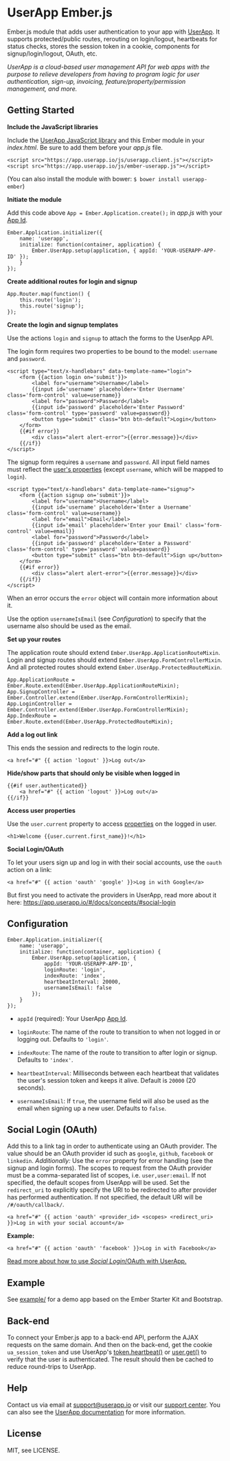 UserApp Ember.js
=================

Ember.js module that adds user authentication to your app with [UserApp](https://www.userapp.io/). It supports protected/public routes, rerouting on login/logout, heartbeats for status checks, stores the session token in a cookie, components for signup/login/logout, OAuth, etc.

*UserApp is a cloud-based user management API for web apps with the purpose to relieve developers from having to program logic for user authentication, sign-up, invoicing, feature/property/permission management, and more.*

## Getting Started

**Include the JavaScript libraries**

Include the [UserApp JavaScript library](https://app.userapp.io/#/docs/libs/javascript/) and this Ember module in your *index.html*. Be sure to add them before your *app.js* file.

    <script src="https://app.userapp.io/js/userapp.client.js"></script>
    <script src="https://app.userapp.io/js/ember-userapp.js"></script>

(You can also install the module with bower: `$ bower install userapp-ember`)

**Initiate the module**

Add this code above `App = Ember.Application.create();` in *app.js* with your [App Id](https://help.userapp.io/customer/portal/articles/1322336-how-do-i-find-my-app-id-).

    Ember.Application.initializer({
        name: 'userapp',
        initialize: function(container, application) {
            Ember.UserApp.setup(application, { appId: 'YOUR-USERAPP-APP-ID' });
        }
    });

**Create additional routes for login and signup**

    App.Router.map(function() {
        this.route('login');
        this.route('signup');
    });

**Create the login and signup templates**

Use the actions `login` and `signup` to attach the forms to the UserApp API.

The login form requires two properties to be bound to the model: `username` and `password`.

    <script type="text/x-handlebars" data-template-name="login">
        <form {{action login on='submit'}}>
            <label for="username">Username</label>
            {{input id='username' placeholder='Enter Username' class='form-control' value=username}}
            <label for="password">Password</label>
            {{input id='password' placeholder='Enter Password' class='form-control' type='password' value=password}}
            <button type="submit" class="btn btn-default">Login</button>
        </form>
        {{#if error}}
            <div class="alert alert-error">{{error.message}}</div>
        {{/if}}
    </script>

The signup form requires a `username` and `password`. All input field names must reflect the [user's properties](https://app.userapp.io/#/docs/user/#properties) (except `username`, which will be mapped to `login`).

    <script type="text/x-handlebars" data-template-name="signup">
        <form {{action signup on='submit'}}>
            <label for="username">Username</label>
            {{input id='username' placeholder='Enter a Username' class='form-control' value=username}}
            <label for="email">Email</label>
            {{input id='email' placeholder='Enter your Email' class='form-control' value=email}}
            <label for="password">Password</label>
            {{input id='password' placeholder='Enter a Password' class='form-control' type='password' value=password}}
            <button type="submit" class="btn btn-default">Sign up</button>
        </form>
        {{#if error}}
            <div class="alert alert-error">{{error.message}}</div>
        {{/if}}
    </script>

When an error occurs the `error` object will contain more information about it.

Use the option `usernameIsEmail` (see *Configuration*) to specify that the username also should be used as the email.

**Set up your routes**

The application route should extend `Ember.UserApp.ApplicationRouteMixin`. Login and signup routes should extend `Ember.UserApp.FormControllerMixin`. And all protected routes should extend `Ember.UserApp.ProtectedRouteMixin`.

    App.ApplicationRoute = Ember.Route.extend(Ember.UserApp.ApplicationRouteMixin);
    App.SignupController = Ember.Controller.extend(Ember.UserApp.FormControllerMixin);
    App.LoginController = Ember.Controller.extend(Ember.UserApp.FormControllerMixin);
    App.IndexRoute = Ember.Route.extend(Ember.UserApp.ProtectedRouteMixin);

**Add a log out link**
    
This ends the session and redirects to the login route.
    
    <a href="#" {{ action 'logout' }}>Log out</a>

**Hide/show parts that should only be visible when logged in**
  		
    {{#if user.authenticated}}
        <a href="#" {{ action 'logout' }}>Log out</a>
    {{/if}}

**Access user properties**

Use the `user.current` property to access [properties](https://app.userapp.io/#/docs/user/#properties) on the logged in user.

    <h1>Welcome {{user.current.first_name}}!</h1>

**Social Login/OAuth**

To let your users sign up and log in with their social accounts, use the `oauth` action on a link:

    <a href="#" {{ action 'oauth' 'google' }}>Log in with Google</a>

But first you need to activate the providers in UserApp, read more about it here: <https://app.userapp.io/#/docs/concepts/#social-login>

## Configuration

    Ember.Application.initializer({
        name: 'userapp',
        initialize: function(container, application) {
            Ember.UserApp.setup(application, { 
                appId: 'YOUR-USERAPP-APP-ID',
                loginRoute: 'login',
                indexRoute: 'index',
                heartbeatInterval: 20000,
                usernameIsEmail: false
            });
        }
    });

* `appId` (required): Your UserApp [App Id](https://help.userapp.io/customer/portal/articles/1322336-how-do-i-find-my-app-id-).

* `loginRoute`: The name of the route to transition to when not logged in or logging out. Defaults to `'login'`.

* `indexRoute`: The name of the route to transition to after login or signup. Defaults to `'index'`.

* `heartbeatInterval`: Milliseconds between each heartbeat that validates the user's session token and keeps it alive. Default is `20000` (20 seconds).

* `usernameIsEmail`: If `true`, the username field will also be used as the email when signing up a new user. Defaults to `false`.

## Social Login (OAuth)

Add this to a link tag in order to authenticate using an OAuth provider. The value should be an OAuth provider id such as `google`, `github`, `facebook` or `linkedin`. *Additionally:* Use the `error` property for error handling (see the signup and login forms). The scopes to request from the OAuth provider must be a comma-separated list of scopes, i.e. `user,user:email`. If not specified, the default scopes from UserApp will be used. Set the `redirect_uri` to explicitly specify the URI to be redirected to after provider has performed authentication. If not specified, the default URI will be `/#/oauth/callback/`.

    <a href="#" {{ action 'oauth' <provider_id> <scopes> <redirect_uri> }}>Log in with your social account</a>

**Example:**

    <a href="#" {{ action 'oauth' 'facebook' }}>Log in with Facebook</a>

[Read more about how to use *Social Login*/OAuth with UserApp.](https://app.userapp.io/#/docs/concepts/#social-login)

## Example

See [example/](https://github.com/userapp-io/userapp-ember/tree/master/example) for a demo app based on the Ember Starter Kit and Bootstrap.

## Back-end

To connect your Ember.js app to a back-end API, perform the AJAX requests on the same domain. And then on the back-end, get the cookie `ua_session_token` and use UserApp's [token.heartbeat()](https://app.userapp.io/#/docs/token/#heartbeat) or [user.get()](https://app.userapp.io/#/docs/user/#get) to verify that the user is authenticated. The result should then be cached to reduce round-trips to UserApp.

## Help

Contact us via email at support@userapp.io or visit our [support center](https://help.userapp.io). You can also see the [UserApp documentation](https://app.userapp.io/#/docs/) for more information.

## License

MIT, see LICENSE.
